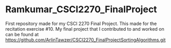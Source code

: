 # Ramkumar_CSCI2270_FinalProject
First repository made for my CSCI 2270 Final Project.
This made for the recitation exercise #10.
My final project that I contributed to and worked on can be found at https://github.com/ArlinTawzer/CSCI2270_FinalProjectSortingAlgorithms.git

